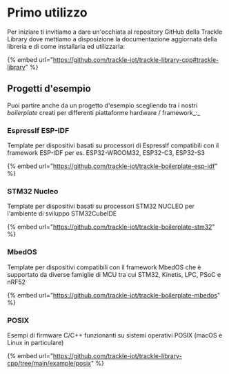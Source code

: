 # Primo utilizzo

Per iniziare ti invitiamo a dare un'occhiata al repository GitHub della Trackle Library dove mettiamo a disposizione la documentazione aggiornata della libreria e di come installarla ed utilizzarla:

{% embed url="https://github.com/trackle-iot/trackle-library-cpp#trackle-library" %}

## Progetti d'esempio

Puoi partire anche da un progetto d'esempio scegliendo tra i nostri _boilerplate_ creati per differenti piattaforme hardware / framework_:_

### EspressIf ESP-IDF

Template per dispositivi basati su processori di EspressIf compatibili con il framework ESP-IDF per es. ESP32-WROOM32, ESP32-C3, ESP32-S3

{% embed url="https://github.com/trackle-iot/trackle-boilerplate-esp-idf" %}

### STM32 Nucleo

Template per dispositivi basati su processori STM32 NUCLEO per l'ambiente di sviluppo STM32CubeIDE

{% embed url="https://github.com/trackle-iot/trackle-boilerplate-stm32" %}

### MbedOS

Template per dispositivi compatibili con il framework MbedOS che è supportato da diverse famiglie di MCU tra cui STM32, Kinetis, LPC, PSoC e nRF52

{% embed url="https://github.com/trackle-iot/trackle-boilerplate-mbedos" %}

### POSIX

Esempi di firmware C/C++ funzionanti su sistemi operativi POSIX (macOS e Linux in particulare)

{% embed url="https://github.com/trackle-iot/trackle-library-cpp/tree/main/example/posix" %}
